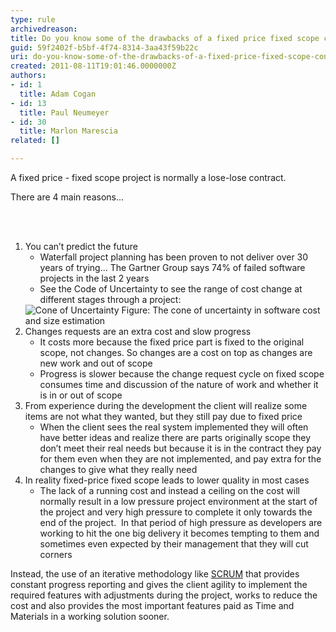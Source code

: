 ```yaml
---
type: rule
archivedreason: 
title: Do you know some of the drawbacks of a fixed price fixed scope contract?
guid: 59f2402f-b5bf-4f74-8314-3aa43f59b22c
uri: do-you-know-some-of-the-drawbacks-of-a-fixed-price-fixed-scope-contract
created: 2011-08-11T19:01:46.0000000Z
authors:
- id: 1
  title: Adam Cogan
- id: 13
  title: Paul Neumeyer
- id: 30
  title: Marlon Marescia
related: []

---
```




  <p>A fixed price - fixed scope project is normally a lose-lose contract.</p>
<p>There are 4 main reasons...</p>

<br><excerpt class='endintro'></excerpt><br>

  <ol>
    <li>You can’t predict the future
    <ul>
        <li>Waterfall project planning has been proven to not  deliver over 30 years of trying... The Gartner Group says 74% of failed software  projects in the last 2 years</li>
        <li>See the Code of Uncertainty to see the range of cost  change at different stages through a project&#58;<span class="ms-rteCustom-FigureNormal"></span></li>
</ul>
<span><img src="/Management/RulesToBeingSoftwareConsultants-DealingWithClients/PublishingImages/cone-of-uncertainty.jpg" alt="Cone of Uncertainty" class="ms-rteCustom-ImageArea" />
        <span class="ms-rteCustom-FigureNormal">Figure&#58; The cone of uncertainty in software cost and size estimation<span style="display&#58;inline-block;"></span></span></span><ul>
    </ul>
    </li>
    <li>Changes requests are an extra cost and slow progress
    <ul>
        <li>It costs more because the fixed price part is fixed to  the original scope, not changes. So changes are a cost on top as changes are  new work and out of scope</li>
        <li>Progress is slower because the change request cycle on  fixed scope consumes time and discussion of the nature of work and whether it  is in or out of scope</li>
    </ul>
    </li>
    <li>From experience during the development the client will  realize some items are not what they wanted, but they still pay due to fixed  price
    <ul>
        <li>When the client sees the real system implemented they  will often have better ideas and realize there are parts originally scope they  don’t meet their real needs but because it is in the contract they pay for them  even when they are not implemented, and pay extra for the changes to give what  they really need</li>
    </ul>
    </li>
    <li>In reality fixed-price fixed scope leads to lower quality in most cases
    <ul>
        <li>The lack of a running cost and instead a ceiling on  the cost will normally result in a low pressure project environment at the  start of the project and very high pressure to complete it only towards the end  of the project.&#160; In that period of high pressure as developers are working  to hit the one big delivery it becomes tempting to them and sometimes even  expected by their management that they will cut corners</li>
    </ul>
    </li>
</ol>
<p>Instead,  the use of an iterative methodology like <a href="http&#58;//www.ssw.com.au/ssw/Consulting/Scrum.aspx">SCRUM</a> that provides constant progress  reporting and gives the client agility to implement the required features with  adjustments during the project, works to reduce the cost and also provides the  most important features paid as Time and Materials in a working solution  sooner.</p>



